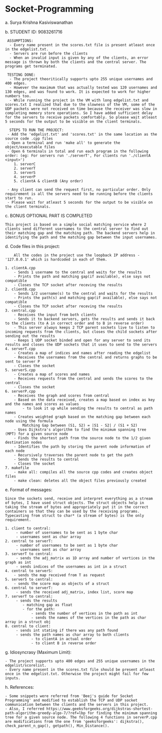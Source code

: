 # Socket-Programming

a. Surya Krishna Kasiviswanathan

b. STUDENT ID: 9083261716

	 ASSUMPTIONS:
	  - Every name present in the scores.txt file is present atleast once in the edgelist.txt.
	  - Servers are run before the clients
	  - When an invalid input is given by any of the clients, an error message is thrown by both the clients and the central server. The programs get terminated.

	 TESTING DONE:
	  - The project theoritically supports upto 255 unique usernames and 400 edges.
	  - However the maximum that was actually tested was 120 usernames and 130 edges, and was found to work. It is expected to work for higher numbers too.
	  - While running the project in the VM with long edgelist.txt and scores.txt I realized that due to the slowness of the VM, some of the UDP packets were not received on time because the receiver was slow in completing memory store operations. So I have added sufficient delay for the servers to receive packets comfortably. So please wait atleast 5 seconds for the output to be visible on the client terminals.

	  STEPS TO RUN THE PROJECT:
	 - Add the 'edgelist.txt' and 'scores.txt' in the same location as the source code .cpp files
	 - Open a terminal and run 'make all' to generate the object/executable files
	 - Open 6 terminals in total and run each program in the following order: (eg: For servers run './serverT', For clients run './clientA <input>')
	 	1. serverC
	 	2. serverT
	 	3. serverS
	 	4. serverP
	 	5. clientA & clientB (Any order)

	 - Any client can send the request first, no particular order. Only requirement is all the servers need to be running before the clients start to run.
	 - Please wait for atleast 5 seconds for the output to be visible on the client terminals. 

c. BONUS OPTIONAL PART IS COMPLETED

	This project is based on a simple social matching service where 2 clients send different usernames to the central server to find out their matching gap and the matching path. The backend servers help in identifying the path and the matching gap between the input usernames.

d. Code files in this project:
	
		All the codes in the project use the loopback IP address -'127.0.0.1' which is hardcoded in each of them.

	1. clientA.cpp
		- Sends 1 username to the central and waits for the results
		- Prints the path and matching gap(if available), else says not compatible
		- Closes the TCP socket after receving the results
	2. clientB.cpp
		- Sends 1/2 username(s) to the central and waits for the results
		- Prints the path(s) and matching gap(if available), else says not compatible
		- Closes the TCP socket after receving the results
	3. central.cpp
		- Receives the input from both clients
		- Sends it to backend servers, gets the results and sends it back to the clients (to A in correct order and to B in reverse order)
		- This server always keeps 2 TCP parent sockets live to listen to incoming requests from the clients, but closes the child sockets after sending out the results
		- Keeps 1 UDP socket binded and open for any server to send its results and closes the UDP sockets that it uses to send to the servers
	4. serverT.cpp
		- Creates a map of indices and names after reading the edgelist
		- Receives the usernames from the central and returns graphs to be sent to server P
		- Closes the socket
	5. serverS.cpp
		- Creates a map of scores and names
		- Receives requests from the central and sends the scores to the central
		- Closes the socket
	6. serverP.cpp
		- Receives the graph and scores from central
		- Based on the data received, creates a map based on index as key and the names and scores as values
			- to look it up while sending the results to central as path names
		- Creates weighted graph based on the matching gap between each node using the formula
			Matching Gap between (S1, S2) = |S1 - S2| / (S1 + S2)
		- Uses Dijkstra's algorithm to find the minimum spanning tree (MPT) for a given source node
		- Finds the shortest path from the source node to the 1/2 given destination nodes
		- Identifies the path by storing the parent node information of each node
		- Recursively traverses the parent node to get the path
		- Sends the results to central
		- Closes the socket
	7. makefile
		- make all: compiles all the source cpp codes and creates object files
		- make clean: deletes all the object files previously created

e. Format of messages:
	
	Since the sockets send, receive and interpret everything as a stream of bytes, I have used struct objects. The struct objects help in taking the stream of bytes and appropriately put it in the correct containers so that they can be used by the receiving programs. Typecasting from struct to char* (a stream of bytes) is the only requirement.

	1. client to central:
		 - number of usernames to be sent as 1 byte char
		 - usernames sent as char array
	2. central to serverT:
		 - number of usernames to be sent as 1 byte char
		 - usernames sent as char array 
	3. serverT to central:
		 - sends the adj_matrix as 1D array and number of vertices in the graph as int
		 - sends indices of the usernames as int in a struct
	4. central to serverS:
	 	- sends the map received from T as request
	5. serverS to central:
	 	- sends the score map as objects of a struct
	6. central to serverT:
		 - sends the received adj_matrix, index list, score map
	7. serverT to central:
		 - sends the results
		 	- matching gap as float
		 	- for the path:
		 		- sends the number of vertices in the path as int
		 		- sends the names of the vertices in the path as char array in a struct obj
	8. central to client:
		 - sends int stating if there was any path found
		 - sends the path names as char array to both clients
		 		- to clientA in actual order 
		 		- to client B in reverse order

g. Idiosyncrasy (Maximum Limit):

	- The project supports upto 400 edges and 255 unique usernames in the edgelist/scorelist.
	- Every name present in the scores.txt file should be present atleast once in the edgelist.txt. Otherwise the project might fail for few inputs.

h. References:

	- Some snippets were referred from 'Beej's guide for Socket Programming' and modified to establish the TCP and UDP socket communication between the clients and the servers in this project. 
	- Also, I referred https://www.geeksforgeeks.org/dijkstras-shortest-path-algorithm-greedy-algo-7/?ref=lbp for finding the minimum spanning tree for a given source node. The following 4 functions in serverP.cpp are modifications from the one from 'geeksforgeeks': dijkstra(), check_parent_n_gap(), getpath(), Min_Distance(). 



